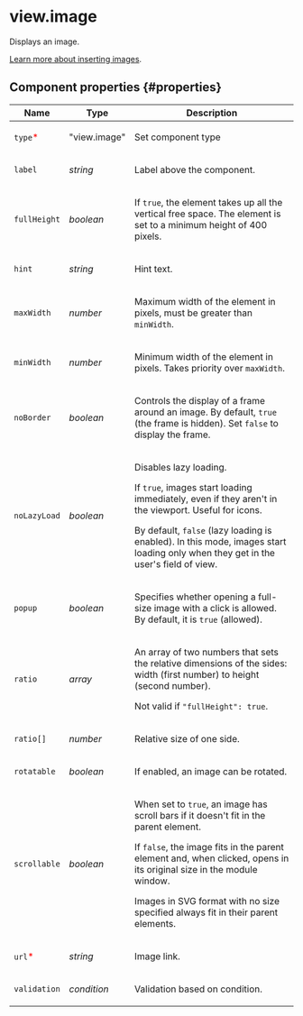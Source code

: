# view.image

Displays an image.

[Learn more about inserting images](../operations/insert-images.dita).

## Component properties {#properties}

| Name                                     | Type         | Description                                                                                                                                                                                                                                                                                                    |
| ---------------------------------------- | ------------ | -------------------------------------------------------------------------------------------------------------------------------------------------------------------------------------------------------------------------------------------------------------------------------------------------------------- |
| `type`<span style="color: red">\*</span> | "view.image" | <p>Set component type</p>                                                                                                                                                                                                                                                                                      |
| `label`                                  | _string_     | <p>Label above the component.</p>                                                                                                                                                                                                                                                                              |
| `fullHeight`                             | _boolean_    | <p>If `true`, the element takes up all the vertical free space. The element is set to a minimum height of 400 pixels.</p>                                                                                                                                                                                      |
| `hint`                                   | _string_     | <p>Hint text.</p>                                                                                                                                                                                                                                                                                              |
| `maxWidth`                               | _number_     | <p>Maximum width of the element in pixels, must be greater than `minWidth`.</p>                                                                                                                                                                                                                                |
| `minWidth`                               | _number_     | <p>Minimum width of the element in pixels. Takes priority over `maxWidth`.</p>                                                                                                                                                                                                                                 |
| `noBorder`                               | _boolean_    | <p>Controls the display of a frame around an image. By default, `true` (the frame is hidden). Set `false` to display the frame.</p>                                                                                                                                                                            |
| `noLazyLoad`                             | _boolean_    | <p>Disables lazy loading.</p><p>If `true`, images start loading immediately, even if they aren't in the viewport. Useful for icons.</p><p>By default, `false` (lazy loading is enabled). In this mode, images start loading only when they get in the user's field of view.</p>                                |
| `popup`                                  | _boolean_    | <p>Specifies whether opening a full-size image with a click is allowed. By default, it is `true` (allowed).</p>                                                                                                                                                                                                |
| `ratio`                                  | _array_      | <p>An array of two numbers that sets the relative dimensions of the sides: width (first number) to height (second number).</p><p>Not valid if `"fullHeight": true`.</p>                                                                                                                                        |
| `ratio[]`                                | _number_     | <p>Relative size of one side.</p>                                                                                                                                                                                                                                                                              |
| `rotatable`                              | _boolean_    | <p>If enabled, an image can be rotated.</p>                                                                                                                                                                                                                                                                    |
| `scrollable`                             | _boolean_    | <p>When set to `true`, an image has scroll bars if it doesn't fit in the parent element.</p><p>If `false`, the image fits in the parent element and, when clicked, opens in its original size in the module window.</p><p>Images in SVG format with no size specified always fit in their parent elements.</p> |
| `url`<span style="color: red">\*</span>  | _string_     | <p>Image link.</p>                                                                                                                                                                                                                                                                                             |
| `validation`                             | _condition_  | <p>Validation based on condition.</p>                                                                                                                                                                                                                                                                          |
